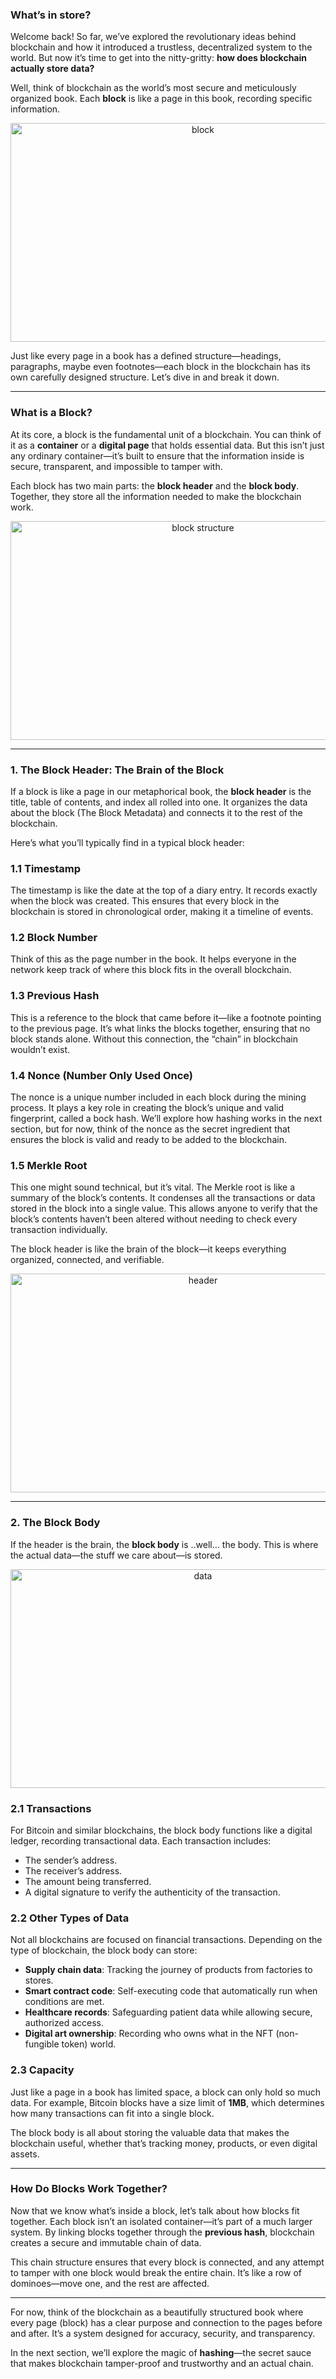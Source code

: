 ### What’s in store?

Welcome back! So far, we’ve explored the revolutionary ideas behind blockchain and how it introduced a trustless, decentralized system to the world. But now it’s time to get into the nitty-gritty: **how does blockchain actually store data?**

Well, think of blockchain as the world’s most secure and meticulously organized book. Each **block** is like a page in this book, recording specific information. 


<p align="center">
    <img src="https://raw.githubusercontent.com/The-Web3-Compass/web3-compass-data-repository/refs/heads/main/basecamp/blockchain-starterpack/images/how-blockchain-store-data/a-block-a-page/block.gif" alt="block" width="600" height="350" />
</p>

Just like every page in a book has a defined structure—headings, paragraphs, maybe even footnotes—each block in the blockchain has its own carefully designed structure. Let’s dive in and break it down.

---

### **What is a Block?**

At its core, a block is the fundamental unit of a blockchain. You can think of it as a **container** or a **digital page** that holds essential data. But this isn’t just any ordinary container—it’s built to ensure that the information inside is secure, transparent, and impossible to tamper with.

Each block has two main parts: the **block header** and the **block body**. Together, they store all the information needed to make the blockchain work.


<p align="center">
    <img src="https://raw.githubusercontent.com/The-Web3-Compass/web3-compass-data-repository/refs/heads/main/basecamp/blockchain-starterpack/images/how-blockchain-store-data/a-block-a-page/hb.gif" alt="block structure" width="600" height="350" />
</p>

---

### **1. The Block Header: The Brain of the Block**

If a block is like a page in our metaphorical book, the **block header** is the title, table of contents, and index all rolled into one. It organizes the data about the block (The Block Metadata) and connects it to the rest of the blockchain.

Here’s what you’ll typically find in a typical block header:

### **1.1 Timestamp**

The timestamp is like the date at the top of a diary entry. It records exactly when the block was created. This ensures that every block in the blockchain is stored in chronological order, making it a timeline of events.

### **1.2 Block Number**

Think of this as the page number in the book. It helps everyone in the network keep track of where this block fits in the overall blockchain.

### **1.3 Previous Hash**

This is a reference to the block that came before it—like a footnote pointing to the previous page. It’s what links the blocks together, ensuring that no block stands alone. Without this connection, the “chain” in blockchain wouldn’t exist.

### **1.4 Nonce (Number Only Used Once)**

The nonce is a unique number included in each block during the mining process. It plays a key role in creating the block’s unique and valid fingerprint, called a bock hash. We’ll explore how hashing works in the next section, but for now, think of the nonce as the secret ingredient that ensures the block is valid and ready to be added to the blockchain.

### **1.5 Merkle Root**

This one might sound technical, but it’s vital. The Merkle root is like a summary of the block’s contents. It condenses all the transactions or data stored in the block into a single value. This allows anyone to verify that the block’s contents haven’t been altered without needing to check every transaction individually.

The block header is like the brain of the block—it keeps everything organized, connected, and verifiable.


<p align="center">
    <img src="https://raw.githubusercontent.com/The-Web3-Compass/web3-compass-data-repository/refs/heads/main/basecamp/blockchain-starterpack/images/how-blockchain-store-data/a-block-a-page/header.gif" alt="header" width="600" height="350" />
</p>

---

### **2. The Block Body**

If the header is the brain, the **block body** is ..well… the body. This is where the actual data—the stuff we care about—is stored.


<p align="center">
    <img src="https://raw.githubusercontent.com/The-Web3-Compass/web3-compass-data-repository/refs/heads/main/basecamp/blockchain-starterpack/images/how-blockchain-store-data/a-block-a-page/data.gif" alt="data" width="600" height="350" />
</p>

### **2.1 Transactions**

For Bitcoin and similar blockchains, the block body functions like a digital ledger, recording transactional data. Each transaction includes:

- The sender’s address.
- The receiver’s address.
- The amount being transferred.
- A digital signature to verify the authenticity of the transaction.

### **2.2 Other Types of Data**

Not all blockchains are focused on financial transactions. Depending on the type of blockchain, the block body can store:

- **Supply chain data**: Tracking the journey of products from factories to stores.
- **Smart contract code**: Self-executing code that automatically run when conditions are met.
- **Healthcare records**: Safeguarding patient data while allowing secure, authorized access.
- **Digital art ownership**: Recording who owns what in the NFT (non-fungible token) world.

### **2.3 Capacity**

Just like a page in a book has limited space, a block can only hold so much data. For example, Bitcoin blocks have a size limit of **1MB**, which determines how many transactions can fit into a single block.

The block body is all about storing the valuable data that makes the blockchain useful, whether that’s tracking money, products, or even digital assets.

---

### **How Do Blocks Work Together?**

Now that we know what’s inside a block, let’s talk about how blocks fit together. Each block isn’t an isolated container—it’s part of a much larger system. By linking blocks together through the **previous hash**, blockchain creates a secure and immutable chain of data.

This chain structure ensures that every block is connected, and any attempt to tamper with one block would break the entire chain. It’s like a row of dominoes—move one, and the rest are affected.

---

For now, think of the blockchain as a beautifully structured book where every page (block) has a clear purpose and connection to the pages before and after. It’s a system designed for accuracy, security, and transparency.

In the next section, we’ll explore the magic of **hashing**—the secret sauce that makes blockchain tamper-proof and trustworthy and an actual chain.